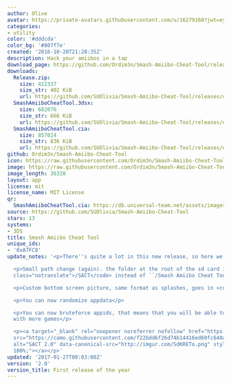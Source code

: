 ```yaml
---
author: Olive
avatar: https://private-avatars.githubusercontent.com/u/16279160?jwt=eyJhbGciOiJIUzI1NiIsInR5cCI6IkpXVCJ9.eyJpc3MiOiJnaXRodWIuY29tIiwiYXVkIjoicmF3LmdpdGh1YnVzZXJjb250ZW50LmNvbSIsImtleSI6ImtleTEiLCJleHAiOjE3MzQ2NzYzODAsIm5iZiI6MTczNDY3NTE4MCwicGF0aCI6Ii91LzE2Mjc5MTYwIn0.bA-IXf0MWFWE3OcMLhf9ZbcZ2MwmRzJ6n279xE6hk7w&v=4
categories:
- utility
color: '#dddcda'
color_bg: '#807f7e'
created: '2016-10-20T21:28:35Z'
description: Hack your amiibos in a tap
download_page: https://github.com/Ordim3n/Smash-Amiibo-Cheat-Tool/releases
downloads:
  Release.zip:
    size: 412337
    size_str: 402 KiB
    url: https://github.com/SUOlivia/Smash-Amiibo-Cheat-Tool/releases/download/2.0/Release.zip
  SmashAmiiboCheatTool.3dsx:
    size: 682076
    size_str: 666 KiB
    url: https://github.com/SUOlivia/Smash-Amiibo-Cheat-Tool/releases/download/2.0/SmashAmiiboCheatTool.3dsx
  SmashAmiiboCheatTool.cia:
    size: 857024
    size_str: 836 KiB
    url: https://github.com/SUOlivia/Smash-Amiibo-Cheat-Tool/releases/download/2.0/SmashAmiiboCheatTool.cia
github: Ordim3n/Smash-Amiibo-Cheat-Tool
icon: https://raw.githubusercontent.com/Ordim3n/Smash-Amiibo-Cheat-Tool/master/meta/icon.png
image: https://raw.githubusercontent.com/Ordim3n/Smash-Amiibo-Cheat-Tool/master/meta/banner.png
image_length: 36320
layout: app
license: mit
license_name: MIT License
qr:
  SmashAmiiboCheatTool.cia: https://db.universal-team.net/assets/images/qr/smashamiibocheattool-cia.png
source: https://github.com/SUOlivia/Smash-Amiibo-Cheat-Tool
stars: 13
systems:
- 3DS
title: Smash Amiibo Cheat Tool
unique_ids:
- '0xA7FC8'
update_notes: '<p>There''s quite a lot in this new release, so here we go!</p>

  <p>Small path change (again). the folder at the root of the sd card is now <code
  class="notranslate">/SACT</code> instead of ``/Smash Amiibo Cheat Tool`</p>

  <p>Custom bottom screen picture, same format as splashes, goes in <code class="notranslate">/SACT/scan.bin</code></p>

  <p>You can now randomize appdata</p>

  <p>You can now bruteforce appids, that means that you will be able to have compatibility
  with more games</p>

  <p><a target="_blank" rel="noopener noreferrer nofollow" href="https://camo.githubusercontent.com/f22bdd6f26d74b14416ed60fc640ab676938b2ac93669d78ba3d2feab5df2e2c/687474703a2f2f696d6775722e636f6d2f53644b5245546f2e706e67"><img
  src="https://camo.githubusercontent.com/f22bdd6f26d74b14416ed60fc640ab676938b2ac93669d78ba3d2feab5df2e2c/687474703a2f2f696d6775722e636f6d2f53644b5245546f2e706e67"
  alt="SACT 2.0" data-canonical-src="http://imgur.com/SdKRETo.png" style="max-width:
  100%;"></a></p>'
updated: '2017-01-27T00:03:00Z'
version: '2.0'
version_title: First release of the year
---
```

